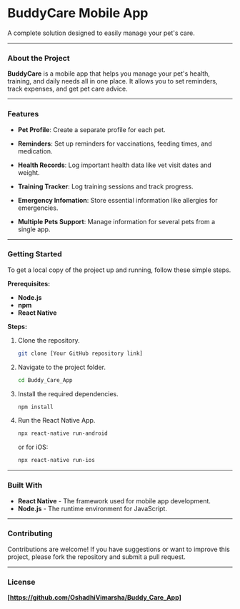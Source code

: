 # BuddyCare Mobile App

A complete solution designed to easily manage your pet's care.

---

### About the Project

**BuddyCare** is a mobile app that helps you manage your pet's health, training, and daily needs all in one place. It allows you to set reminders, track expenses, and get pet care advice.

---

### Features

* **Pet Profile**: Create a separate profile for each pet.

* **Reminders**: Set up reminders for vaccinations, feeding times, and medication.

* **Health Records**: Log important health data like vet visit dates and weight.

* **Training Tracker**: Log training sessions and track progress.

* **Emergency Infomation**: Store essential information like allergies for emergencies.

* **Multiple Pets Support**: Manage information for several pets from a single app.

---

### Getting Started

To get a local copy of the project up and running, follow these simple steps.

**Prerequisites:**

* **Node.js**
* **npm**
* **React Native**

**Steps:**

1.  Clone the repository.

    ```bash
    git clone [Your GitHub repository link]
    ```

2.  Navigate to the project folder.

    ```bash
    cd Buddy_Care_App
    ```

3.  Install the required dependencies.

    ```bash
    npm install
    ```

4.  Run the React Native App.

    ```bash
    npx react-native run-android
    ```
    or for iOS:
    ```bash
    npx react-native run-ios
    ```

---

### Built With

* **React Native** - The framework used for mobile app development.
* **Node.js** - The runtime environment for JavaScript.

---

### Contributing

Contributions are welcome! If you have suggestions or want to improve this project, please fork the repository and submit a pull request.

---

### License

**[https://github.com/OshadhiVimarsha/Buddy_Care_App]**
